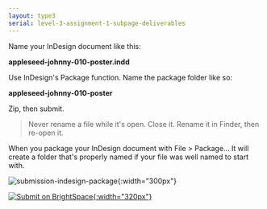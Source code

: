 ```yaml
---
layout: type3
serial: level-3-assignment-1-subpage-deliverables
---
```

Name your InDesign document like this:

**appleseed-johnny-010-poster.indd**

Use InDesign's Package function. Name the package folder like so:

**appleseed-johnny-010-poster**

Zip, then submit.

> Never rename a file while it's open. Close it. Rename it in Finder, then re-open it.

When you package your InDesign document with <span class="command">File > Package...</span> It will create a folder that's properly named if your file was well named to start with.

![submission-indesign-package]({{site.url}}/svg/submission-indesign-package-no-images.svg "Submission Folder"){:width="300px"}

[![Submit on BrightSpace]({{site.url}}/svg/button-submit.svg "Submit on BrightSpace"){:width="320px"}](https://brightspace.algonquincollege.com/d2l/lms/dropbox/user/folder_submit_files.d2l?db=351636&grpid=0&isprv=0&bp=0&ou=372600)
